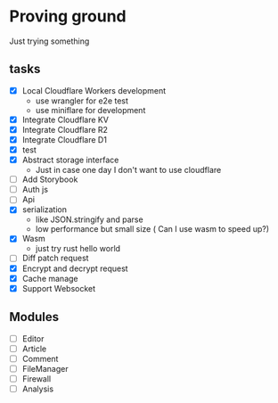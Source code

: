 # Proving ground

Just trying something

## tasks

- [x] Local Cloudflare Workers development
  - use wrangler for e2e test
  - use miniflare for development
- [x] Integrate Cloudflare KV
- [x] Integrate Cloudflare R2
- [x] Integrate Cloudflare D1
- [x] test
- [x] Abstract storage interface
  - Just in case one day I don't want to use cloudflare
- [ ] Add Storybook
- [ ] Auth js
- [ ] Api
- [x] serialization
  - like JSON.stringify and parse
  - low performance but small size ( Can I use wasm to speed up?)
- [x] Wasm
  - just try rust hello world
- [ ] Diff patch request
- [x] Encrypt and decrypt request
- [x] Cache manage
- [x] Support Websocket

## Modules

- [ ] Editor
- [ ] Article
- [ ] Comment
- [ ] FileManager
- [ ] Firewall
- [ ] Analysis
